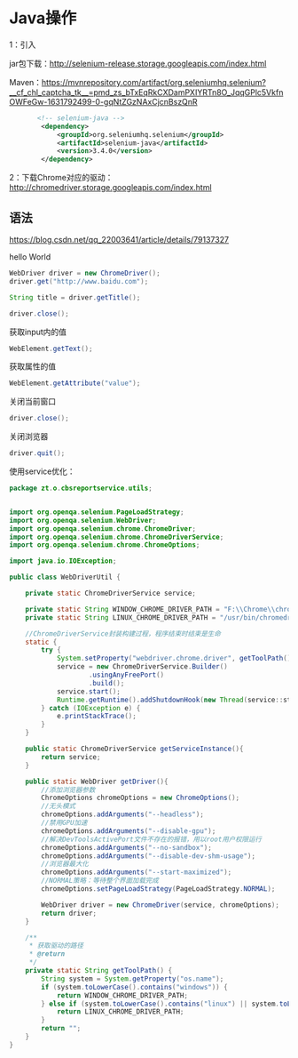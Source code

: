 

# Java操作

1：引入

jar包下载：http://selenium-release.storage.googleapis.com/index.html

Maven：https://mvnrepository.com/artifact/org.seleniumhq.selenium?__cf_chl_captcha_tk__=pmd_zs_bTxEqRkCXDamPXIYRTn8O_JqqGPlc5VkfnOWFeGw-1631792499-0-gqNtZGzNAxCjcnBszQnR

```xml
       <!-- selenium-java -->
        <dependency>
            <groupId>org.seleniumhq.selenium</groupId>
            <artifactId>selenium-java</artifactId>
            <version>3.4.0</version>
        </dependency>

```



2：下载Chrome对应的驱动：http://chromedriver.storage.googleapis.com/index.html

## 语法

https://blog.csdn.net/qq_22003641/article/details/79137327

hello World

```java
WebDriver driver = new ChromeDriver();
driver.get("http://www.baidu.com");

String title = driver.getTitle();

driver.close();
```



获取input内的值

```java
WebElement.getText();
```

获取属性的值

```java
WebElement.getAttribute("value");
```



关闭当前窗口

```java
driver.close();
```

关闭浏览器

```java
driver.quit();
```

使用service优化：

```java
package zt.o.cbsreportservice.utils;


import org.openqa.selenium.PageLoadStrategy;
import org.openqa.selenium.WebDriver;
import org.openqa.selenium.chrome.ChromeDriver;
import org.openqa.selenium.chrome.ChromeDriverService;
import org.openqa.selenium.chrome.ChromeOptions;

import java.io.IOException;

public class WebDriverUtil {

    private static ChromeDriverService service;

    private static String WINDOW_CHROME_DRIVER_PATH = "F:\\Chrome\\chromedriver_win32\\chromedriver.exe";
    private static String LINUX_CHROME_DRIVER_PATH = "/usr/bin/chromedriver";

    //ChromeDriverService封装构建过程，程序结束时结束是生命
    static {
        try {
            System.setProperty("webdriver.chrome.driver", getToolPath());
            service = new ChromeDriverService.Builder()
                    .usingAnyFreePort()
                    .build();
            service.start();
            Runtime.getRuntime().addShutdownHook(new Thread(service::stop));
        } catch (IOException e) {
            e.printStackTrace();
        }
    }

    public static ChromeDriverService getServiceInstance(){
        return service;
    }

    public static WebDriver getDriver(){
        //添加浏览器参数
        ChromeOptions chromeOptions = new ChromeOptions();
        //无头模式
        chromeOptions.addArguments("--headless");
        //禁用GPU加速
        chromeOptions.addArguments("--disable-gpu");
        //解决DevToolsActivePort文件不存在的报错，用以root用户权限运行
        chromeOptions.addArguments("--no-sandbox");
        chromeOptions.addArguments("--disable-dev-shm-usage");
        //浏览器最大化
        chromeOptions.addArguments("--start-maximized");
        //NORMAL策略：等待整个界面加载完成
        chromeOptions.setPageLoadStrategy(PageLoadStrategy.NORMAL);

        WebDriver driver = new ChromeDriver(service, chromeOptions);
        return driver;
    }

    /**
     * 获取驱动的路径
     * @return
     */
    private static String getToolPath() {
        String system = System.getProperty("os.name");
        if (system.toLowerCase().contains("windows")) {
            return WINDOW_CHROME_DRIVER_PATH;
        } else if (system.toLowerCase().contains("linux") || system.toLowerCase().contains("mac")) {
            return LINUX_CHROME_DRIVER_PATH;
        }
        return "";
    }
}

```



